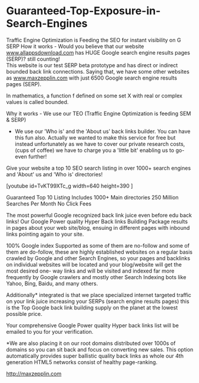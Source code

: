 Guaranteed-Top-Exposure-in-Search-Engines
=========================================

Traffic Engine Optimization is Feeding the SEO for instant visibility on G SERP
How it works  -  Would you believe that our website www.allappsdownload.com has HUGE Google search engine results pages
(SERP)? still counting!  
This website is our test SERP beta prototype and has direct or indirect bounded back link connections. 
Saying that, we have some other websites as www.maxzepplin.com with just 6500 Google search engine results pages (SERP).

In mathematics, a function f defined on some set X with real or complex values is called bounded.

Why it works  -  We use our TEO (Traffic Engine Optimization is feeding SEM & SERP) 
+ We use our 'Who is' and the 'About us' back links builder. 
You can have this fun also. Actually we wanted to make this service for free but instead unfortunately 
as we have to cover our private research costs,(cups of coffee) we have to charge you a 'little bit' 
enabling us to go-even further!

Give your website a top 10 SEO search listing in over 1000+ search engines and 'About' us and 'Who is' directories!

[youtube id=TvKT99XTc_g width=640 height=390 ]

  Guaranteed Top 10 Listing
	Includes 1000+ Main directories
	250 Million Searches Per Month
	No Click Fees

The most powerful Google recognized back link juice even before edu back links! 
Our Google Power quality Hyper Back links Building Package results in pages about your web site/blog, 
ensuing in different pages with inbound links pointing again to your site.

100% Google index Supported as some of them are no-follow and some of them are do-follow, these are highly established 
websites on a regular basis crawled by Google and other Search Engines, 
so your pages and backlinks on individual websites will be located and your blog/website will get the most desired one- 
way links and will be visited and indexed far more frequently by Google crawlers and mostly other Search Indexing bots 
like Yahoo, Bing, Baidu, and many others.

Additionally* integrated is that we place specialized internet targeted traffic on your link juice increasing your 
SERPs (search engine results pages) this is the Top Google back link building supply on the planet at the lowest 
possible price.

Your comprehensive Google Power quality Hyper back links list will be emailed to you for your verification.

*We are also placing it on our root domains distributed over 1000s of domains so you can sit back and focus on 
converting new sales. This option automatically provides super ballistic quality back links as whole our 4th generation 
HTML5 networks consist of healthy page-ranking.

http://maxzepplin.com